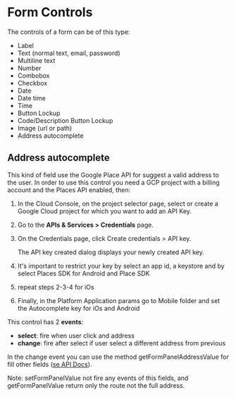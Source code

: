 # Form Controls

The controls of a form can be of this type:

* Label
* Text \(normal text, email, password\)
* Multiline text
* Number
* Combobox
* Checkbox
* Date
* Date time
* Time
* Button Lockup
* Code/Description Button Lockup
* Image  \(url or path\)
* Address autocomplete

## Address autocomplete

This kind of field  use the Google Place API for suggest a valid address to the user. In order to use this control you need a GCP  project with a billing account and the Places API enabled, then:

1. In the Cloud Console, on the project selector page, select or create a Google Cloud project for which you want to add an API Key.
2. Go to the **APIs & Services &gt; Credentials** page.
3. On the Credentials page, click Create credentials &gt; API key.

   The API key created dialog displays your newly created API key.

4. It's  important to restrict your key by select  an app id, a keystore and by select Places SDK for Android and Place SDK
5. repeat steps 2-3-4 for iOs
6. Finally, in the Platform Application params go to Mobile folder and set the Autocomplete key for iOs and Android

This control has 2 **events**:

* **select**: fire when user click and address
* **change**: fire after select if user select  a different address from previous

In the change event you can use the method getFormPanelAddressValue for fill other fields \([se API Docs](https://4wsplatform.gitbook.io/api/mobile-javascript-api/forms#getformpaneladdressvalue-panelid-attr)\).

Note: setFormPanelValue not fire any events of this fields, and getFormPanelValue return only the route not the full address.



